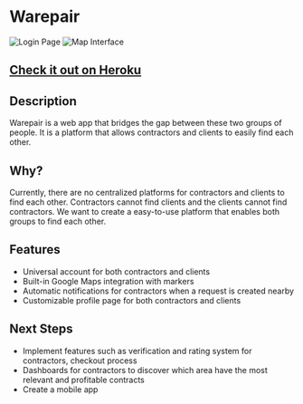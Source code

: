 # Warepair

![Login Page](imgs/1.png)
![Map Interface](assets/Map_Interface.png)

## [Check it out on Heroku](https://warepair.potatosimulator.com/)

## Description

Warepair is a web app that bridges the gap between these two groups of people. It is a platform that allows contractors and clients to easily find each other.

## Why?

Currently, there are no centralized platforms for contractors and clients to find each other. Contractors cannot find clients and the clients cannot find contractors. We want to create a easy-to-use platform that enables both groups to find each other.

## Features

- Universal account for both contractors and clients
- Built-in Google Maps integration with markers
- Automatic notifications for contractors when a request is created nearby
- Customizable profile page for both contractors and clients

## Next Steps

- Implement features such as verification and rating system for contractors, checkout process
- Dashboards for contractors to discover which area have the most relevant and profitable contracts
- Create a mobile app
